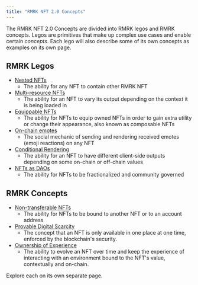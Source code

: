 ```yaml
---
title: "RMRK NFT 2.0 Concepts"
---
```


The RMRK NFT 2.0 Concepts are divided into RMRK legos and RMRK concepts. Legos are primitives that
make up complex use cases and enable certain _concepts_. Each lego will also describe some of its
own concepts as examples on its own page.

## RMRK Legos

- [Nested NFTs](/lego1-nested)
  - The ability for any NFT to contain other RMRK NFT
- [Multi-resource NFTs](/lego2-multi-resource)
  - The ability for an NFT to vary its output depending on the context it is being loaded in
- [Equippable NFTs](/lego25-equippable)
  - The ability for NFTs to equip owned NFTs in order to gain extra utility or change their
    appearance, also known as composable NFTs
- [On-chain emotes](/lego3-emote)
  - The social mechanic of sending and rendering received emotes (emoji reactions) on any NFT
- [Conditional Rendering](/lego4-conditional-rendering)
  - The ability for an NFT to have different client-side outputs depending on some on-chain or
    off-chain values
- [NFTs as DAOs](/lego5-dao)
  - The ability for NFTs to be fractionalized and community governed

## RMRK Concepts

- [Non-transferable NFTs](/nontransferable)
  - The ability for NFTs to be bound to another NFT or to an account address
- [Provable Digital Scarcity](/scarcity)
  - The concept that an NFT is only available in one place at one time, enforced by the blockchain's
    security.
- [Ownership of Experience](/ownershipxp)
  - The ability to evolve an NFT over time and keep the experience of interacting with an environment bound to the NFT's value, contextually and on-chain.

Explore each on its own separate page.

